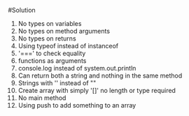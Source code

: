 #Solution

1. No types on variables
1. No types on method arguments
1. No types on returns
1. Using typeof instead of instanceof
1. '===' to check equality
1. functions as arguments
1. console.log instead of system.out.println
1. Can return both a string and nothing in the same method
1. Strings with '' instead of ""
1. Create array with simply '[]' no length or type required
1. No main method
1. Using push to add something to an array
